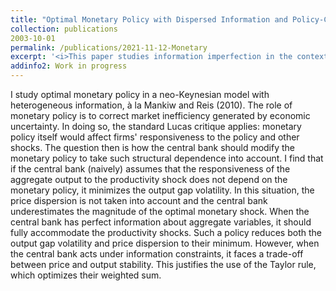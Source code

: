 ```yaml
---
title: "Optimal Monetary Policy with Dispersed Information and Policy-Contingent Phillips Curve"
collection: publications
2003-10-01
permalink: /publications/2021-11-12-Monetary
excerpt: '<i>This paper studies information imperfection in the context of monetary economics.</i>'
addinfo2: Work in progress
---
```

I study optimal monetary policy in a neo-Keynesian model with heterogeneous information, à la Mankiw and Reis (2010). The role of monetary policy is to correct market inefficiency generated by economic uncertainty. In doing so, the standard Lucas critique applies: monetary policy itself would affect firms' responsiveness to the policy and other shocks. The question then is how the central bank should modify the monetary policy to take such structural dependence into account. I find that if the central bank (naively) assumes that the responsiveness of the aggregate output to the productivity shock does not depend on the monetary policy, it minimizes the output gap volatility. In this situation, the price dispersion is not taken into account and the central bank underestimates the magnitude of the optimal monetary shock. When the central bank has perfect information about aggregate variables, it should fully accommodate the productivity shocks. Such a policy reduces both the output gap volatility and price dispersion to their minimum. However, when the central bank acts under information constraints, it faces a trade-off between price and output stability. This justifies the use of the Taylor rule, which optimizes their weighted sum.
